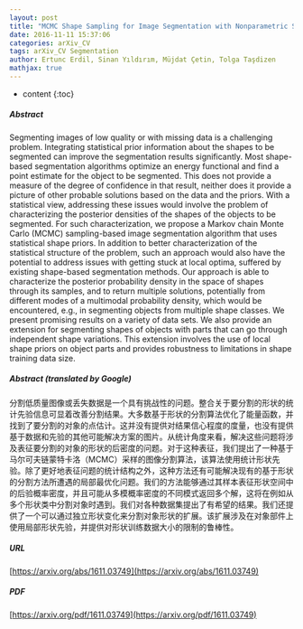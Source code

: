 ```yaml
---
layout: post
title: "MCMC Shape Sampling for Image Segmentation with Nonparametric Shape Priors"
date: 2016-11-11 15:37:06
categories: arXiv_CV
tags: arXiv_CV Segmentation
author: Ertunc Erdil, Sinan Yıldırım, Müjdat Çetin, Tolga Taşdizen
mathjax: true
---
```


* content
{:toc}

##### Abstract
Segmenting images of low quality or with missing data is a challenging problem. Integrating statistical prior information about the shapes to be segmented can improve the segmentation results significantly. Most shape-based segmentation algorithms optimize an energy functional and find a point estimate for the object to be segmented. This does not provide a measure of the degree of confidence in that result, neither does it provide a picture of other probable solutions based on the data and the priors. With a statistical view, addressing these issues would involve the problem of characterizing the posterior densities of the shapes of the objects to be segmented. For such characterization, we propose a Markov chain Monte Carlo (MCMC) sampling-based image segmentation algorithm that uses statistical shape priors. In addition to better characterization of the statistical structure of the problem, such an approach would also have the potential to address issues with getting stuck at local optima, suffered by existing shape-based segmentation methods. Our approach is able to characterize the posterior probability density in the space of shapes through its samples, and to return multiple solutions, potentially from different modes of a multimodal probability density, which would be encountered, e.g., in segmenting objects from multiple shape classes. We present promising results on a variety of data sets. We also provide an extension for segmenting shapes of objects with parts that can go through independent shape variations. This extension involves the use of local shape priors on object parts and provides robustness to limitations in shape training data size.

##### Abstract (translated by Google)
分割低质量图像或丢失数据是一个具有挑战性的问题。整合关于要分割的形状的统计先验信息可显着改善分割结果。大多数基于形状的分割算法优化了能量函数，并找到了要分割的对象的点估计。这并没有提供对结果信心程度的度量，也没有提供基于数据和先验的其他可能解决方案的图片。从统计角度来看，解决这些问题将涉及表征要分割的对象的形状的后密度的问题。对于这种表征，我们提出了一种基于马尔可夫链蒙特卡洛（MCMC）采样的图像分割算法，该算法使用统计形状先验。除了更好地表征问题的统计结构之外，这种方法还有可能解决现有的基于形状的分割方法所遭遇的局部最优化问题。我们的方法能够通过其样本表征形状空间中的后验概率密度，并且可能从多模概率密度的不同模式返回多个解，这将在例如从多个形状类中分割对象时遇到。我们对各种数据集提出了有希望的结果。我们还提供了一个可以通过独立形状变化来分割对象形状的扩展。该扩展涉及在对象部件上使用局部形状先验，并提供对形状训练数据大小的限制的鲁棒性。

##### URL
[https://arxiv.org/abs/1611.03749](https://arxiv.org/abs/1611.03749)

##### PDF
[https://arxiv.org/pdf/1611.03749](https://arxiv.org/pdf/1611.03749)

